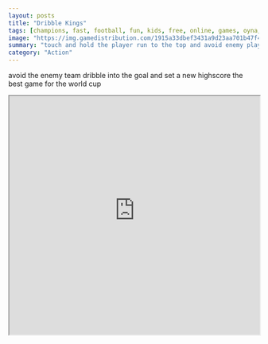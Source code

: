```yaml
---
layout: posts
title: "Dribble Kings"
tags: [champions, fast, football, fun, kids, free, online, games, oyna, game, free, games, play, play, games]
image: "https://img.gamedistribution.com/1915a33dbef3431a9d23aa701b47f477.jpg"
summary: "touch and hold the player run to the top and avoid enemy players  free online games oyna game free games play play games"
category: "Action"
---
```


avoid the enemy team dribble into the goal and set a new highscore the best game for the world cup

<iframe width="100%" height="480px;" src="https://html5.gamedistribution.com/1915a33dbef3431a9d23aa701b47f477/"></iframe>
